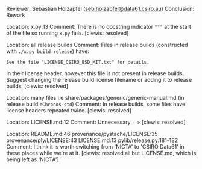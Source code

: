 Reviewer: Sebastian Holzapfel (seb.holzapfel@data61.csiro.au)
Conclusion: Rework

Location: x.py:13
Comment:
There is no docstring indicator `"""` at the start of the file so running `x.py` fails.
[clewis: resolved]

Location: all release builds
Comment:
Files in release builds (constructed with `./x.py build release`) have:

    See the file "LICENSE_CSIRO_BSD_MIT.txt" for details.

In their license header, however this file is not present in release builds.
Suggest changing the release build license filename or adding it to release builds.
[clewis: resolved]

Location: many files i.e share/packages/generic/generic-manual.md (in release build `eChronos-std`)
Comment:
In release builds, some files have license headers repeated twice.
[clewis: resolved]

Location: LICENSE.md:12
Comment:
Unnecessary `-->`
[clewis: resolved]

Location: README.md:46
          provenance/pystache/LICENSE:35
          provenance/ply/LICENSE:43
          LICENSE.md:13
          pylib/release.py:181-182
Comment:
I think it is worth switching from 'NICTA' to 'CSIRO Data61' in these places while we're at it.
[clewis: resolved all but LICENSE.md, which is being left as 'NICTA']